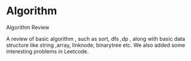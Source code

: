 # Algorithm
Algorithm Review 

A review of basic algorithm , such as sort, dfs ,dp , along with basic data structure like string ,array, linknode, binarytree etc. We also added some interesting problems in Leetcode. 
